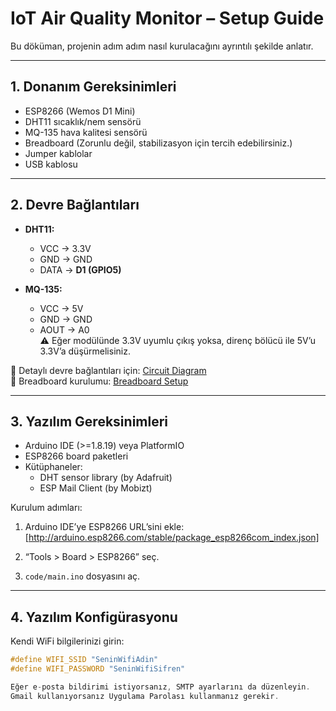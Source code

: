 # IoT Air Quality Monitor – Setup Guide

Bu döküman, projenin adım adım nasıl kurulacağını ayrıntılı şekilde anlatır.  

---

## 1. Donanım Gereksinimleri
- ESP8266 (Wemos D1 Mini)
- DHT11 sıcaklık/nem sensörü
- MQ-135 hava kalitesi sensörü
- Breadboard (Zorunlu değil, stabilizasyon için tercih edebilirsiniz.)
- Jumper kablolar
- USB kablosu

---

## 2. Devre Bağlantıları
- **DHT11:**
  - VCC → 3.3V
  - GND → GND
  - DATA → **D1 (GPIO5)**

- **MQ-135:**
  - VCC → 5V
  - GND → GND
  - AOUT → A0  
  ⚠️ Eğer modülünde 3.3V uyumlu çıkış yoksa, direnç bölücü ile 5V’u 3.3V’a düşürmelisiniz.

📌 Detaylı devre bağlantıları için: [Circuit Diagram](../hardware/circuit-diagram.png)  
📌 Breadboard kurulumu: [Breadboard Setup](../hardware/breadboard-setup.jpg)

---

## 3. Yazılım Gereksinimleri
- Arduino IDE (>=1.8.19) veya PlatformIO
- ESP8266 board paketleri
- Kütüphaneler:
  - DHT sensor library (by Adafruit)
  - ESP Mail Client (by Mobizt)

Kurulum adımları:  
1. Arduino IDE’ye ESP8266 URL’sini ekle:  
[http://arduino.esp8266.com/stable/package_esp8266com_index.json]

2. “Tools > Board > ESP8266” seç.

3. `code/main.ino` dosyasını aç.
---

## 4. Yazılım Konfigürasyonu
Kendi WiFi bilgilerinizi girin:  
```cpp
#define WIFI_SSID "SeninWifiAdin"
#define WIFI_PASSWORD "SeninWifiSifren"

Eğer e-posta bildirimi istiyorsanız, SMTP ayarlarını da düzenleyin.
Gmail kullanıyorsanız Uygulama Parolası kullanmanız gerekir.
